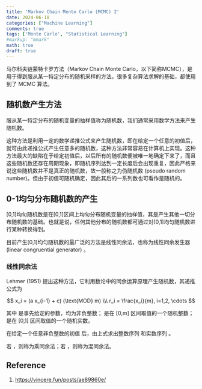 ```yaml
---
title: 'Markov Chain Mento Carlo (MCMC) 2'
date: 2024-06-18
categories: ["Machine Learning"]
comments: true
tags: ['Monte Carlo', "Statistical Learning"]
#markup: "mmark"
math: true
draft: true
---
```



马尔科夫链蒙特卡罗方法（Markov Chain Monte Carlo，以下简称MCMC），是用于得到服从某一特定分布的随机采样的方法。很多复杂算法求解的基础，都使用到了 MCMC 算法。

## 随机数产生方法

服从某一特定分布的随机变量的抽样值称为随机数，我们通常采用数学方法来产生随机数。

这种方法是利用一定的数学递推公式来产生随机数，即在给定一个任意的初值后，就可由此递推公式产生任意多的随机数，这种方法非常容易在计算机上实现。这种方法最大的缺陷在于给定初值后，以后所有的随机数便被唯一地确定下来了，而且这些随机数还存在周期现象，即随机序列达到一定长度后会出现重复，因此严格来说这些随机数并不是真正的随机数，故一般称之为伪随机数 (pseudo random number)。但由于初值可随机确定，因此其后的一系列数也可看作是随机的。


## 0-1均匀分布随机数的产生

[0,1]均匀随机数是在[0,1]区间上均匀分布随机变量的抽样值，其是产生其他一切分布随机数的基础。也就是说，任何其他分布的随机数都可通过对[0,1]均匀随机数进行某种转换得到。

目前产生[0,1]均匀随机数的最广泛的方法是线性同余法，也称为线性同余发生器 (linear congruential generator) 。
### 线性同余法

Lehmer (1951) 提出这种方法，它利用数论中的同余运算原理产生随机数，其递推公式为

$$
x_i = (a x_{i-1} + c) (\text{MOD} m) \\\ 
r_i = \frac{x_i}{m}, i=1,2, \cdots
$$


其中  是事先给定的参数，均为非负整数； 是在 [0,m] 区间取值的一个随机整数； 是在 [0,1] 区间取值的一个随机实数。

在给定一个任意非负整数的初值  后，由上式求出整数序列  和实数序列  。

若  ，则称为乘同余法；若  ，则称为混同余法。



## Reference

1. https://vincere.fun/posts/ae89860e/